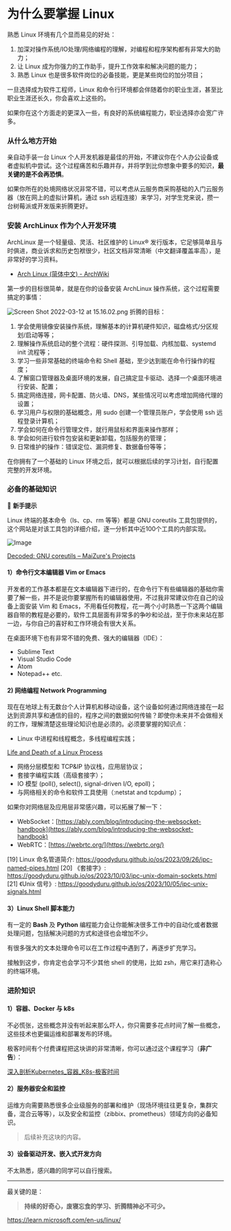 # 为什么要掌握 Linux

熟悉 Linux 环境有几个显而易见的好处：

1. 加深对操作系统/IO处理/网络编程的理解，对编程和程序架构都有非常大的助力；
2. 让 Linux 成为你强力的工作助手，提升工作效率和解决问题的能力；
3. 熟悉 Linux 也是很多软件岗位的必备技能，更是某些岗位的加分项目；

一旦选择成为软件工程师，Linux 和命令行环境都会伴随着你的职业生涯，甚至比职业生涯还长久，你会喜欢上这些的。

如果你在这个方面走的更深入一些，有良好的系统编程能力，职业选择亦会宽广许多。

### 从什么地方开始

亲自动手装一台 Linux 个人开发机器是最佳的开始，不建议你在个人办公设备或者虚拟机中尝试。这个过程痛苦和乐趣并存，并将学到比你想象中要多的知识，**最关键的是不会再恐惧**。

如果你所在的处境网络状况非常不错，可以考虑从云服务商采购基础的入门云服务器（放在网上的虚拟计算机，通过 ssh 远程连接）来学习，对学生党来说，攒一台树莓派或开发版来折腾更好。

### 安装 ArchLinux 作为个人开发环境

ArchLinux 是一个轻量级、灵活、社区维护的 Linux® 发行版本，它足够简单且与时俱进，商业诉求和历史包袱很少，社区文档非常清晰（中文翻译覆盖率高），是非常好的学习资料。

- [Arch Linux (简体中文) - ArchWiki](https://wiki.archlinux.org/title/Arch_Linux_(%E7%AE%80%E4%BD%93%E4%B8%AD%E6%96%87))

第一步的目标很简单，就是在你的设备安装 ArchLinux 操作系统，这个过程需要搞定的事情：

![Screen Shot 2022-03-12 at 15.16.02.png](https://res.craft.do/user/full/cfe4d8ac-b1b3-3abe-9e76-468303587884/doc/125711BA-D177-4402-BF5E-06357B516253/2C3C6E6A-64F5-44A5-803B-7CE7770B5B70_2/gAvv4RfktxEDxRHKUuFZ961wHx6JaALvZaqCK9IiCDkz/Screen%20Shot%202022-03-12%20at%2015.16.02.png)
折腾的目标：
1. 学会使用镜像安装操作系统，理解基本的计算机硬件知识，磁盘格式/分区规划/启动等等；
2. 理解操作系统启动的整个流程：硬件探测、引导加载、内核加载、systemd init 流程等；
3. 学习一些非常基础的终端命令和 Shell 基础，至少达到能在命令行操作的程度；
4. 了解窗口管理器及桌面环境的发展，自己搞定显卡驱动、选择一个桌面环境进行安装、配置；
5. 搞定网络连接，网卡配置、防火墙、DNS，某些情况可以考虑增加网络代理的设置；
6. 学习用户与权限的基础概念，用 sudo 创建一个管理员账户，学会使用 ssh 远程登录计算机；
7. 学会如何在命令行管理文件，就行用鼠标和界面来操作那样；
8. 学会如何进行软件包安装和更新卸载，包括服务的管理；
9. 日常维护的操作：错误定位、漏洞修复、数据备份等等；

在你拥有了一个基础的 Linux 环境之后，就可以根据后续的学习计划，自行配置完整的开发环境。

### 必备的基础知识

📌 **新手提示**

Linux 终端的基本命令（ls、cp、rm 等等）都是 GNU coreutils 工具包提供的，这个网站是对该工具包的详细介绍，逐一分析其中近100个工具的内部实现。

![Image](http://images.phab.xyz/basic_command.png)

[Decoded: GNU coreutils – MaiZure's Projects](http://www.maizure.org/projects/decoded-gnu-coreutils/index.html)

#### 1）命令行文本编辑器 Vim or Emacs

开发者的工作基本都是在文本编辑器下进行的，在命令行下有些编辑器的基础你需要了解一些，并不是说你要掌握所有的编辑器使用，不过我非常建议你在自己的设备上面安装 Vim 和 Emacs，不用看任何教程，花一两个小时熟悉一下这两个编辑器自带的教程是必要的，软件工具层面有非常多的争吵和论战，至于你未来站在那一边，与你自己的喜好和工作环境会有很大关系。

在桌面环境下也有非常不错的免费、强大的编辑器（IDE）：

- Sublime Text
- Visual Studio Code
- Atom
- Notepad++ etc.

#### 2) 网络编程 Network Programming

现在在地球上有无数台个人计算机和移动设备，这个设备如何通过网络连接在一起达到资源共享和通信的目的，程序之间的数据如何传输？即使你未来并不会做相关的工作，理解清楚这些理论知识也是必须的。必须要掌握的知识点：

- Linux 中进程和线程概念，多线程编程实践；

[Life and Death of a Linux Process](https://natanyellin.com/posts/life-and-death-of-a-linux-process/)

- 网络分层模型和 TCP&IP 协议栈，应用层协议；
- 套接字编程实践（高级套接字）；
- IO 模型 (poll(), select(), signal-driven I/O, epoll)；
- 与网络相关的命令和软件工具使用（:netstat and tcpdump）；

如果你对网络层及应用层非常感兴趣，可以拓展了解一下：

- WebSocket：[https://ably.com/blog/introducing-the-websocket-handbook](https://ably.com/blog/introducing-the-websocket-handbook)
- WebRTC：[https://webrtc.org/](https://webrtc.org/)

[19] Linux 命名管道简介: https://goodyduru.github.io/os/2023/09/26/ipc-named-pipes.html
[20] 《套接字》: https://goodyduru.github.io/os/2023/10/03/ipc-unix-domain-sockets.html
[21] 《Unix 信号》: https://goodyduru.github.io/os/2023/10/05/ipc-unix-signals.html

#### 3）Linux Shell 脚本能力

有一定的 **Bash** 及 **Python** 编程能力会让你能解决很多工作中的自动化或者数据处理问题，包括解决问题的方式和途径也会增加不少。

有很多强大的文本处理命令可以在工作过程中遇到了，再逐步扩充学习。

接触到这步，你肯定也会学习不少其他 shell 的使用，比如 zsh，用它来打造称心的终端环境。

### 进阶知识

#### 1）容器、Docker 与 k8s

不必慌张，这些概念并没有听起来那么吓人，你只需要多花点时间了解一些概念，这些技术也更偏运维和部署发布的环境。

极客时间有个付费课程把这块讲的非常清晰，你可以通过这个课程学习（**非广告**）：

[深入剖析Kubernetes_容器_K8s-极客时间](https://time.geekbang.org/column/intro/116)

#### 2）服务器安全和监控

运维方向需要熟悉很多企业级服务的部署和维护（现场环境往往更复杂，集群灾备，混合云等等），以及安全和监控（zibbix、prometheus）领域方向的必备知识。

> 后续补充这块的内容。

#### 3）设备驱动开发、嵌入式开发方向

不太熟悉，感兴趣的同学可以自行搜索。

---

最关键的是：

> **持续的好奇心，废寝忘食的学习、折腾精神必不可少。**

https://learn.microsoft.com/en-us/linux/